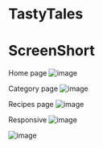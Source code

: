 ﻿# TastyTales

# ScreenShort

Home page
![image](https://github.com/user-attachments/assets/3c26e4b9-8ca2-486c-8c52-272d1741b5ac)

Category page 
![image](https://github.com/user-attachments/assets/3c3838c5-eeb3-46cf-aa74-f0fae4b230a9)

Recipes page 
![image](https://github.com/user-attachments/assets/4f4b623b-4f3b-443b-901c-6df47e58e93b)

Responsive 
![image](https://github.com/user-attachments/assets/79367633-459c-4359-9ac1-1254230115fb)

![image](https://github.com/user-attachments/assets/977756ca-a313-4370-b17e-f7eadcabed80)
